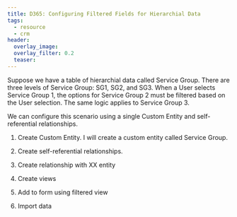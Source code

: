 ```yaml
---
title: D365: Configuring Filtered Fields for Hierarchial Data
tags:
  - resource
  - crm
header:
  overlay_image: 
  overlay_filter: 0.2
  teaser: 
---
```


Suppose we have a table of hierarchial data called Service Group. There are three levels of Service Group: SG1, SG2, and SG3. When a User selects Service Group 1, the options for Service Group 2 must be filtered based on the User selection. The same logic applies to Service Group 3.

We can configure this scenario using a single Custom Entity and self-referential relationships. 

1. Create Custom Entity.
I will create a custom entity called Service Group.

2. Create self-referential relationships.

3. Create relationship with XX entity

4. Create views

5. Add to form using filtered view

6. Import data
